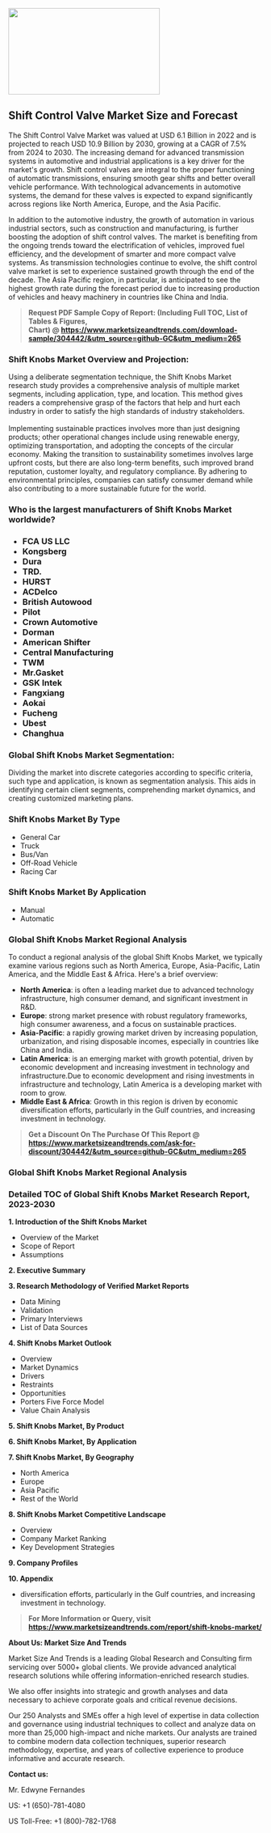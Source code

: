 <p><img class="alignnone size-medium wp-image-20088" src="https://ffe5etoiles.com/wp-content/uploads/2024/12/MST1-300x171.png" alt="" width="300" height="171" /></p><h2>Shift Control Valve Market Size and Forecast</h2><p>The Shift Control Valve Market was valued at USD 6.1 Billion in 2022 and is projected to reach USD 10.9 Billion by 2030, growing at a CAGR of 7.5% from 2024 to 2030. The increasing demand for advanced transmission systems in automotive and industrial applications is a key driver for the market's growth. Shift control valves are integral to the proper functioning of automatic transmissions, ensuring smooth gear shifts and better overall vehicle performance. With technological advancements in automotive systems, the demand for these valves is expected to expand significantly across regions like North America, Europe, and the Asia Pacific.</p><p>In addition to the automotive industry, the growth of automation in various industrial sectors, such as construction and manufacturing, is further boosting the adoption of shift control valves. The market is benefiting from the ongoing trends toward the electrification of vehicles, improved fuel efficiency, and the development of smarter and more compact valve systems. As transmission technologies continue to evolve, the shift control valve market is set to experience sustained growth through the end of the decade. The Asia Pacific region, in particular, is anticipated to see the highest growth rate during the forecast period due to increasing production of vehicles and heavy machinery in countries like China and India.</p></p><blockquote id="" class=""><strong>Request PDF Sample Copy of Report: (Including Full TOC, List of Tables &amp; Figures, Chart)&nbsp;@&nbsp;<strong><a href="https://www.marketsizeandtrends.com/download-sample/304442/&utm_source=github-GC&utm_medium=265" target="_blank">https://www.marketsizeandtrends.com/download-sample/304442/&utm_source=github-GC&utm_medium=265</a></strong></strong></blockquote><h3 id="" class="">Shift Knobs Market&nbsp;Overview and Projection:</h3><p id="" class="">Using a deliberate segmentation technique, the Shift Knobs Market research study provides a comprehensive analysis of multiple market segments, including application, type, and location. This method gives readers a comprehensive grasp of the factors that help and hurt each industry in order to satisfy the high standards of industry stakeholders. <br /> <br />Implementing sustainable practices involves more than just designing products; other operational changes include using renewable energy, optimizing transportation, and adopting the concepts of the circular economy. Making the transition to sustainability sometimes involves large upfront costs, but there are also long-term benefits, such improved brand reputation, customer loyalty, and regulatory compliance. By adhering to environmental principles, companies can satisfy consumer demand while also contributing to a more sustainable future for the world.</p><h3 id="" class="">Who is the largest manufacturers of&nbsp;Shift Knobs Market worldwide?</h3><h3 class=""><p><ul><li>FCA US LLC </li><li> Kongsberg </li><li> Dura </li><li> TRD. </li><li> HURST </li><li> ACDelco </li><li> British Autowood </li><li> Pilot </li><li> Crown Automotive </li><li> Dorman </li><li> American Shifter </li><li> Central Manufacturing </li><li> TWM </li><li> Mr.Gasket </li><li> GSK Intek </li><li> Fangxiang </li><li> Aokai </li><li> Fucheng </li><li> Ubest </li><li> Changhua</li></ul></p></h3><h3 id="" class="">Global&nbsp;Shift Knobs Market Segmentation:</h3><p id="" class="">Dividing the market into discrete categories according to specific criteria, such type and application, is known as segmentation analysis. This aids in identifying certain client segments, comprehending market dynamics, and creating customized marketing plans.</p><h3 id="" class="">Shift Knobs Market&nbsp;By Type</h3><p><p><ul><li>General Car</li><li> Truck</li><li> Bus/Van</li><li> Off-Road Vehicle</li><li> Racing Car</p></li></ul></p></p><h3 id="" class="">Shift Knobs Market&nbsp;By Application</h3><p class=""><p><ul><li>Manual</li><li> Automatic</li></ul></p></p><h3 id="" class="">Global Shift Knobs Market Regional Analysis</h3><p id="" class="">To conduct a regional analysis of the global Shift Knobs Market, we typically examine various regions such as North America, Europe, Asia-Pacific, Latin America, and the Middle East &amp; Africa. Here's a brief overview:</p><ul><li><strong>North America</strong>: is often a leading market due to advanced technology infrastructure, high consumer demand, and significant investment in R&amp;D.</li><li><strong>Europe</strong>: strong market presence with robust regulatory frameworks, high consumer awareness, and a focus on sustainable practices.</li><li><strong>Asia-Pacific</strong>: a rapidly growing market driven by increasing population, urbanization, and rising disposable incomes, especially in countries like China and India.</li><li><strong>Latin America</strong>: is an emerging market with growth potential, driven by economic development and increasing investment in technology and infrastructure.Due to economic development and rising investments in infrastructure and technology, Latin America is a developing market with room to grow.</li><li><strong>Middle East &amp; Africa</strong>: Growth in this region is driven by economic diversification efforts, particularly in the Gulf countries, and increasing investment in technology.</li></ul><blockquote id="" class=""><strong>Get a Discount On The Purchase Of This Report @ <strong><a href="https://www.marketsizeandtrends.com/ask-for-discount/304442/&utm_source=github-GC&utm_medium=265" target="_blank">https://www.marketsizeandtrends.com/ask-for-discount/304442/&utm_source=github-GC&utm_medium=265</a></strong></strong></blockquote><h3 id="" class="">Global Shift Knobs Market Regional Analysis</h3><h3 id="" class="">Detailed TOC of Global Shift Knobs Market Research Report, 2023-2030</h3><p id="" class=""><strong>1. Introduction of the Shift Knobs Market</strong></p><ul><li>Overview of the Market</li><li>Scope of Report</li><li>Assumptions</li></ul><p id="" class=""><strong>2. Executive Summary</strong></p><p id="" class=""><strong>3. Research Methodology of Verified Market Reports</strong></p><ul><li>Data Mining</li><li>Validation</li><li>Primary Interviews</li><li>List of Data Sources</li></ul><p id="" class=""><strong>4. Shift Knobs Market Outlook</strong></p><ul><li>Overview</li><li>Market Dynamics</li><li>Drivers</li><li>Restraints</li><li>Opportunities</li><li>Porters Five Force Model</li><li>Value Chain Analysis</li></ul><p id="" class=""><strong>5. Shift Knobs Market, By Product</strong></p><p id="" class=""><strong>6. Shift Knobs Market, By Application</strong></p><p id="" class=""><strong>7. Shift Knobs Market, By Geography</strong></p><ul><li>North America</li><li>Europe</li><li>Asia Pacific</li><li>Rest of the World</li></ul><p id="" class=""><strong>8. Shift Knobs Market Competitive Landscape</strong></p><ul><li>Overview</li><li>Company Market Ranking</li><li>Key Development Strategies</li></ul><p id="" class=""><strong>9. Company Profiles</strong></p><p id="" class=""><strong>10. Appendix</strong></p><ul><li>diversification efforts, particularly in the Gulf countries, and increasing investment in technology.</li></ul><blockquote id="" class=""><strong>For More Information or Query, visit <strong><strong><a href="https://www.marketsizeandtrends.com/report/shift-knobs-market/" target="_blank">https://www.marketsizeandtrends.com/report/shift-knobs-market/</a></strong></strong></strong></blockquote><p id="" class=""><strong>About Us: Market Size And Trends</strong></p><p id="" class="">Market Size And Trends is a leading Global Research and Consulting firm servicing over 5000+ global clients. We provide advanced analytical research solutions while offering information-enriched research studies.</p><p id="" class="">We also offer insights into strategic and growth analyses and data necessary to achieve corporate goals and critical revenue decisions.</p><p id="" class="">Our 250 Analysts and SMEs offer a high level of expertise in data collection and governance using industrial techniques to collect and analyze data on more than 25,000 high-impact and niche markets. Our analysts are trained to combine modern data collection techniques, superior research methodology, expertise, and years of collective experience to produce informative and accurate research.</p><p id="" class=""><strong>Contact us:</strong></p><p id="" class="">Mr. Edwyne Fernandes</p><p id="" class="">US: +1 (650)-781-4080</p><p id="" class="">US Toll-Free: +1 (800)-782-1768</p>
